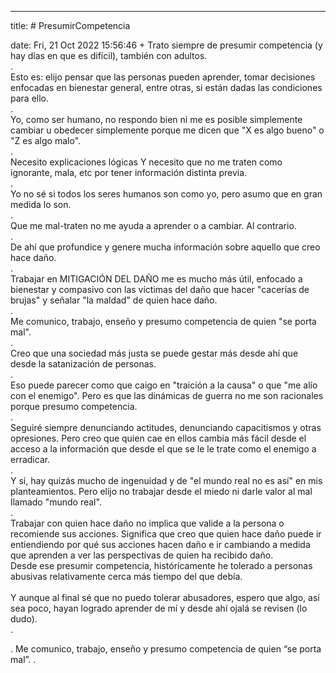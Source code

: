 ---

title: # PresumirCompetencia

date: Fri, 21 Oct 2022 15:56:46 +
Trato siempre de presumir competencia (y hay días en que es difícil), también con adultos.<br>.<br>Esto es: elijo pensar que las personas pueden aprender, tomar decisiones enfocadas en bienestar general, entre otras, si están dadas las condiciones para ello.<br>.<br>Yo, como ser humano, no respondo bien ni me es posible simplemente cambiar u obedecer simplemente porque me dicen que "X es algo bueno" o "Z es algo malo".<br>.<br>Necesito explicaciones lógicas Y necesito que no me traten como ignorante, mala, etc por tener información distinta previa.<br>.<br>Yo no sé si todos los seres humanos son como yo, pero asumo que en gran medida lo son.<br>.<br>Que me mal-traten no me ayuda a aprender o a cambiar. Al contrario.<br>.<br>De ahí que profundice y genere mucha información sobre aquello que creo hace daño.<br>.<br>Trabajar en MITIGACIÓN DEL DAÑO me es mucho más útil, enfocado a bienestar y compasivo con las víctimas del daño que hacer "cacerías de brujas" y señalar "la maldad" de quien hace daño.<br>.<br>Me comunico, trabajo, enseño y presumo competencia de quien "se porta mal".<br>.<br>Creo que una sociedad más justa se puede gestar más desde ahí que desde la satanización de personas.<br>.<br>Eso puede parecer como que caigo en "traición a la causa" o que "me alío con el enemigo". Pero es que las dinámicas de guerra no me son racionales porque presumo competencia.<br>.<br>Seguiré siempre denunciando actitudes, denunciando capacitismos y otras opresiones. Pero creo que quien cae en ellos cambia más fácil desde el acceso a la información que desde el que se le le trate como el enemigo a erradicar.<br>.<br>Y sí, hay quizás mucho de ingenuidad y de "el mundo real no es así" en mis planteamientos. Pero elijo no trabajar desde el miedo ni darle valor al mal llamado "mundo real".<br>.<br>Trabajar con quien hace daño no implica que valide a la persona o recomiende sus acciones. Significa que creo que quien hace daño puede ir entiendiendo por qué sus acciones hacen daño e ir cambiando a medida que aprenden a ver las perspectivas de quien ha recibido daño.<br>Desde ese presumir competencia, históricamente he tolerado a personas abusivas relativamente cerca más tiempo del que debía.<br><br>Y aunque al final sé que no puedo tolerar abusadores, espero que algo, así sea poco, hayan logrado aprender de mí y desde ahí ojalá se revisen (lo dudo).<br>.

.
Me comunico, trabajo, enseño y presumo competencia de quien “se porta mal”.
.

<br>
